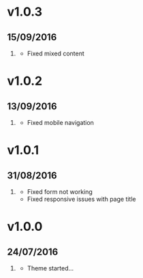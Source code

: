 # v1.0.3
## 15/09/2016

1. [](#bugfix)
    * Fixed mixed content

# v1.0.2
## 13/09/2016

1. [](#bugfix)
    * Fixed mobile navigation

# v1.0.1
## 31/08/2016

1. [](#bugfix)
    * Fixed form not working
    * Fixed responsive issues with page title

# v1.0.0
## 24/07/2016

1. [](#new)
    * Theme started...
